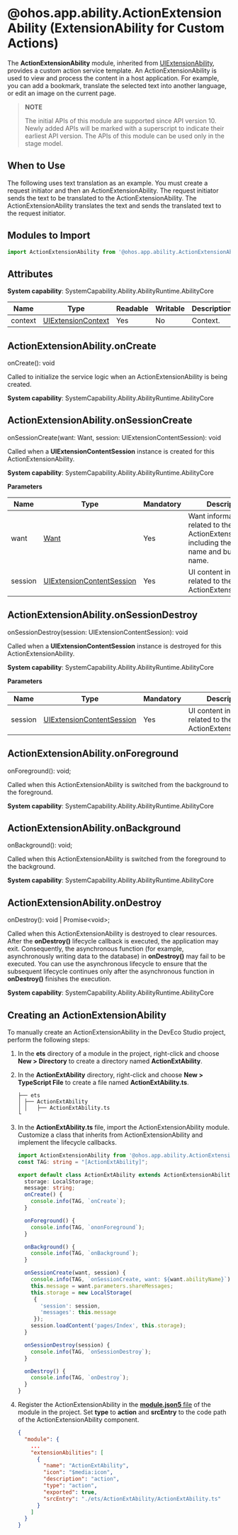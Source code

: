 # @ohos.app.ability.ActionExtensionAbility (ExtensionAbility for Custom Actions)

The **ActionExtensionAbility** module, inherited from [UIExtensionAbility](js-apis-app-ability-uiExtensionAbility.md), provides a custom action service template. An ActionExtensionAbility is used to view and process the content in a host application. For example, you can add a bookmark, translate the selected text into another language, or edit an image on the current page.

> **NOTE**
> 
> The initial APIs of this module are supported since API version 10. Newly added APIs will be marked with a superscript to indicate their earliest API version.
> The APIs of this module can be used only in the stage model.

## When to Use

The following uses text translation as an example. You must create a request initiator and then an ActionExtensionAbility. The request initiator sends the text to be translated to the ActionExtensionAbility. The ActionExtensionAbility translates the text and sends the translated text to the request initiator.

## Modules to Import

```ts
import ActionExtensionAbility from '@ohos.app.ability.ActionExtensionAbility';
```

## Attributes

**System capability**: SystemCapability.Ability.AbilityRuntime.AbilityCore

| Name| Type| Readable| Writable| Description|
| -------- | -------- | -------- | -------- | -------- |
| context | [UIExtensionContext](js-apis-inner-application-uiExtensionContext.md) | Yes| No| Context.|

## ActionExtensionAbility.onCreate

onCreate(): void

Called to initialize the service logic when an ActionExtensionAbility is being created.

**System capability**: SystemCapability.Ability.AbilityRuntime.AbilityCore

## ActionExtensionAbility.onSessionCreate

onSessionCreate(want: Want, session: UIExtensionContentSession): void

Called when a **UIExtensionContentSession** instance is created for this ActionExtensionAbility.

**System capability**: SystemCapability.Ability.AbilityRuntime.AbilityCore

**Parameters**

| Name| Type| Mandatory| Description|
| -------- | -------- | -------- | -------- |
| want | [Want](js-apis-app-ability-want.md) | Yes| Want information related to the ActionExtensionAbility, including the ability name and bundle name.|
| session | [UIExtensionContentSession](js-apis-app-ability-uiExtensionContentSession.md) | Yes| UI content information related to the ActionExtensionAbility.|

## ActionExtensionAbility.onSessionDestroy

onSessionDestroy(session: UIExtensionContentSession): void

Called when a **UIExtensionContentSession** instance is destroyed for this ActionExtensionAbility.

**System capability**: SystemCapability.Ability.AbilityRuntime.AbilityCore

**Parameters**

| Name| Type| Mandatory| Description|
| -------- | -------- | -------- | -------- |
| session | [UIExtensionContentSession](js-apis-app-ability-uiExtensionContentSession.md) | Yes| UI content information related to the ActionExtensionAbility.|

## ActionExtensionAbility.onForeground

onForeground(): void;

Called when this ActionExtensionAbility is switched from the background to the foreground.

**System capability**: SystemCapability.Ability.AbilityRuntime.AbilityCore

## ActionExtensionAbility.onBackground

onBackground(): void;

Called when this ActionExtensionAbility is switched from the foreground to the background.

**System capability**: SystemCapability.Ability.AbilityRuntime.AbilityCore

## ActionExtensionAbility.onDestroy

onDestroy(): void | Promise&lt;void&gt;;

Called when this ActionExtensionAbility is destroyed to clear resources.
After the **onDestroy()** lifecycle callback is executed, the application may exit. Consequently, the asynchronous function (for example, asynchronously writing data to the database) in **onDestroy()** may fail to be executed. You can use the asynchronous lifecycle to ensure that the subsequent lifecycle continues only after the asynchronous function in **onDestroy()** finishes the execution.

**System capability**: SystemCapability.Ability.AbilityRuntime.AbilityCore

## Creating an ActionExtensionAbility

To manually create an ActionExtensionAbility in the DevEco Studio project, perform the following steps:

1. In the **ets** directory of a module in the project, right-click and choose **New > Directory** to create a directory named **ActionExtAbility**.

2. In the **ActionExtAbility** directory, right-click and choose **New > TypeScript File** to create a file named **ActionExtAbility.ts**.

    ```text
    ├── ets
    │ ├── ActionExtAbility
    │ │   ├── ActionExtAbility.ts
    └
    ```

3. In the **ActionExtAbility.ts** file, import the ActionExtensionAbility module. Customize a class that inherits from ActionExtensionAbility and implement the lifecycle callbacks.

   ```ts
   import ActionExtensionAbility from '@ohos.app.ability.ActionExtensionAbility';
   const TAG: string = "[ActionExtAbility]";

   export default class ActionExtAbility extends ActionExtensionAbility {
     storage: LocalStorage;
     message: string;
     onCreate() {
       console.info(TAG, `onCreate`);
     }

     onForeground() {
       console.info(TAG, `ononForeground`);
     }

     onBackground() {
       console.info(TAG, `onBackground`);
     }

     onSessionCreate(want, session) {
       console.info(TAG, `onSessionCreate, want: ${want.abilityName}`);
       this.message = want.parameters.shareMessages;
       this.storage = new LocalStorage(
        {
          'session': session,
          'messages': this.message
        });
       session.loadContent('pages/Index', this.storage);
     }

     onSessionDestroy(session) {
       console.info(TAG, `onSessionDestroy`);
     }

     onDestroy() {
       console.info(TAG, `onDestroy`);
     }
   }
   ```

4. Register the ActionExtensionAbility in the [**module.json5** file](../../quick-start/module-configuration-file.md) of the module in the project. Set **type** to **action** and **srcEntry** to the code path of the ActionExtensionAbility component.

   ```json
   {
     "module": {
       ...
       "extensionAbilities": [
         {
           "name": "ActionExtAbility",
           "icon": "$media:icon",
           "description": "action",
           "type": "action",
           "exported": true,
           "srcEntry": "./ets/ActionExtAbility/ActionExtAbility.ts"
         }
       ]
     }
   }
   ```
